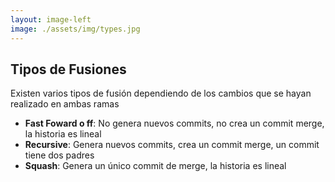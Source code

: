 ```yaml
---
layout: image-left
image: ./assets/img/types.jpg
---
```


<div class="flex h-full flex-col justify-center">

<div class="w-full">

## Tipos de Fusiones
</div>

Existen varios tipos de fusión dependiendo de los cambios que se hayan realizado en ambas ramas

- **Fast Foward o ff**: No genera nuevos commits, no crea un commit merge, la historia es lineal
- **Recursive**:  Genera nuevos commits, crea un commit merge, un commit tiene dos padres
- **Squash**: Genera un único commit de merge, la historia es lineal

</div>
